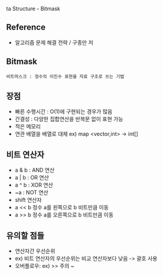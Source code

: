 ta Structure - Bitmask
## Reference
* 알고리즘 문제 해결 전략 / 구종만 저

## Bitmask
```shell
비트마스크 : 정수의 이진수 표현을 자료 구조로 쓰는 기법
```

## 장점
- 빠른 수행시간 : O(1)에 구현되는 경우가 많음
- 간결성 : 다양한 집합연산을 반복문 없이 표현 가능
- 적은 메모리
- 연관 배열을 배열로 대체 ex) map <vector<bool>,int> -> int[]

## 비트 연산자
- a & b : AND 연산
- a | b : OR 연산
- a ^ b : XOR 연산
- ~a : NOT 연산
- shift 연산자
- a << b 정수 a를 왼쪽으로 b 비트만큼 이동
- a >> b 정수 a를 오른쪽으로 b 비트만큼 이동

## 유의할 점들
- 연산자간 우선순위
- ex) 비트 연산자의 우선순위는 비교 연산자보다 낮음 -> 괄호 사용
- 오버플로우: ex) >> 주의
~

